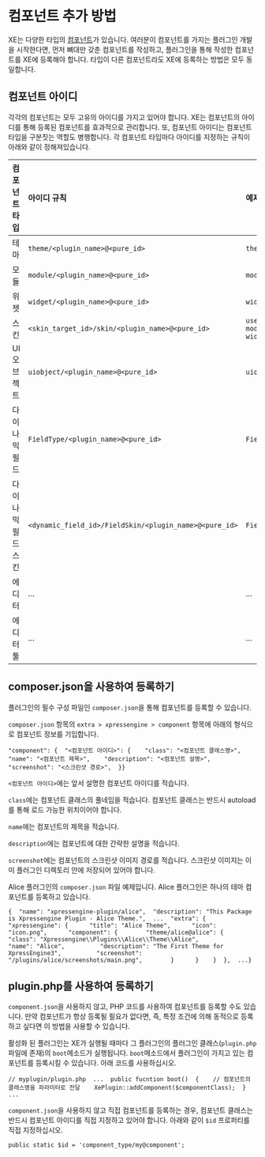 # 컴포넌트 추가 방법

XE는 다양한 타입의 [컴포넌트](../xe-architecture/component.md)가 있습니다. 여러분이 컴포넌트를 가지는 플러그인 개발을 시작한다면, 먼저 뼈대만 갖춘 컴포넌트를 작성하고, 플러그인을 통해 작성한 컴포넌트를 XE에 등록해야 합니다. 타입이 다른 컴포넌트라도 XE에 등록하는 방법은 모두 동일합니다.

## 컴포넌트 아이디

각각의 컴포넌트는 모두 고유의 아이디를 가지고 있어야 합니다. XE는 컴포넌트의 아이디를 통해 등록된 컴포넌트를 효과적으로 관리합니다. 또, 컴포넌트 아이디는 컴포넌트 타입을 구분짓는 역할도 병행합니다. 각 컴포넌트 타입마다 아이디를 지정하는 규칙이 아래와 같이 정해져있습니다.

| 컴포넌트 타입 | 아이디 규칙 | 예제 |
| :--- | :--- | :--- |
| 테마 | `theme/<plugin_name>@<pure_id>` | `theme/alice@alice` |
| 모듈 | `module/<plugin_name>@<pure_id>` | `module/myplugin@board` |
| 위젯 | `widget/<plugin_name>@<pure_id>` | `widget/myplugin@content` |
| 스킨 | `<skin_target_id>/skin/<plugin_name>@<pure_id>` | `user/profile/skin/social_login@default` `module/myplugin@board/skin/board@gallery` `widget/xpressengine@content/skin/myplugin@content` |
| UI오브젝트 | `uiobject/<plugin_name>@<pure_id>` | `uiobject/myplugin@formSelect` |
| 다이나믹필드 | `FieldType/<plugin_name>@<pure_id>` | `FieldType/myplugin@Text` |
| 다이나믹필드스킨 | `<dynamic_field_id>/FieldSkin/<plugin_name>@<pure_id>` | `FieldType/myplugin@Text/FieldSkin/fooplugin@TextDefault` |
| 에디터 | ... | ... |
| 에디터툴 | ... | ... |

## composer.json을 사용하여 등록하기

플러그인의 필수 구성 파일인 `composer.json`을 통해 컴포넌트를 등록할 수 있습니다.

`composer.json` 항목의 `extra > xpressengine > component` 항목에 아래의 형식으로 컴포넌트 정보를 기입합니다.

```text
"component": {  "<컴포넌트 아이디>": {    "class": "<컴포넌트 클래스명>",    "name": "<컴포넌트 제목>",    "description": "<컴포넌트 설명>",    "screenshot": "<스크린샷 경로>",  }}
```

`<컴포넌트 아이디>`에는 앞서 설명한 컴포넌트 아이디를 적습니다.

`class`에는 컴포넌트 클래스의 풀네임을 적습니다. 컴포넌트 클래스는 반드시 autoload를 통해 로드 가능한 위치이어야 합니다.

`name`에는 컴포넌트의 제목을 적습니다.

`description`에는 컴포넌트에 대한 간략한 설명을 적습니다.

`screenshot`에는 컴포넌트의 스크린샷 이미지 경로를 적습니다. 스크린샷 이미지는 이미 플러그인 디렉토리 안에 저장되어 있어야 합니다.

Alice 플러그인의 `composer.json` 파일 예제입니다. Alice 플러그인은 하나의 테마 컴포넌트를 등록하고 있습니다.

```text
{  "name": "xpressengine-plugin/alice",  "description": "This Package is Xpressengine Plugin - Alice Theme.",​  ...​  "extra": {    "xpressengine": {      "title": "Alice Theme",      "icon": "icon.png",      "component": {        "theme/alice@alice": {          "class": "Xpressengine\\Plugins\\Alice\\Theme\\Alice",          "name": "Alice",          "description": "The First Theme for XpressEngine3",          "screenshot": "/plugins/alice/screenshots/main.png",        }      }    }  },​  ...​}
```

## plugin.php를 사용하여 등록하기

`component.json`을 사용하지 않고, PHP 코드를 사용하여 컴포넌트를 등록할 수도 있습니다. 만약 컴포넌트가 항상 등록될 필요가 없다면, 즉, 특정 조건에 의해 동적으로 등록하고 싶다면 이 방법을 사용할 수 있습니다.

활성화 된 플러그인는 XE가 실행될 때마다 그 플러그인의 플러그인 클래스\(`plugin.php` 파일에 존재\)의 `boot`메소드가 실행됩니다. `boot`메소드에서 플러그인이 가지고 있는 컴포넌트를 등록시킬 수 있습니다. 아래 코드를 사용하십시오.

```text
// myplugin/plugin.php​  ...​  public fucntion boot()  {    // 컴포넌트의 클래스명을 파라미터로 전달    XePlugin::addComponent($componentClass);​  }​  ...
```

`component.json`을 사용하지 않고 직접 컴포넌트를 등록하는 경우, 컴포넌트 클래스는 반드시 컴포넌트 아이디를 직접 지정하고 있어야 합니다. 아래와 같이 `$id` 프로퍼티를 직접 지정하십시오.

```text
public static $id = 'component_type/my@component';
```
